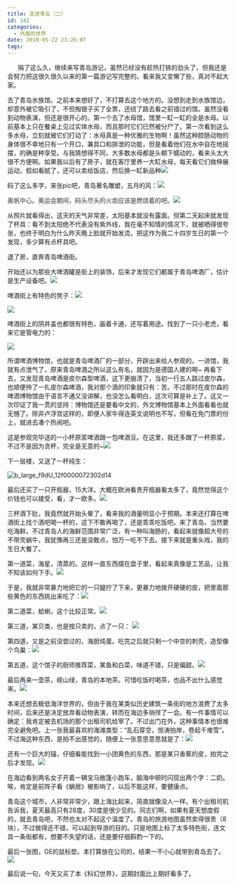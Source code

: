 ```yaml
---
title: 走进青岛（二）
id: 142
categories:
  - 外面的世界
date: 2010-05-22 23:26:07
tags:
---
```


<div id="msgcns!DA984E57EDE76A7C!1899" class="bvMsg">

      隔了这么久，继续来写青岛游记，虽然已经没有趁热打铁的劲头了，但我还是会努力把这很久很久以来的第一篇游记写完整的。看来我又变懒了些，真对不起大家。

去了青岛水族馆。之前本来想好了，不打算去这个地方的。没想到走到水族馆边，却意外被它吸引了，不但掏银子买了全票，还绕了路去看之前错过的馆。虽然没看到动物表演，但还是很开心的。第一个去了水母馆，馆里一缸一缸的全是水母。以前基本上只在餐桌上见过实体水母，而且那时它们已然被分尸了。第一次看到这么多水母，立刻就被它们打动了：水母真是一种优雅的生物啊！虽然这种腔肠动物的身体很不幸地只有一个开口，兼具口和排泄的功能，但是看着他们在水中自在地摇摆，的确是种享受。与我猜想得不同，大多数水母都是头朝下蠕动的，看来头太大很不方便啊。如果我以后有了房子，就在客厅里养一大缸水母，每天看它们做伸展运动，假如看腻了，还可以卖给饭店，然后换一缸新品种![](http://s.xnimg.cn//imgpro/emotions/tie/2.gif)

码了这么多字，来张pic吧，青岛著名雕塑，五月的风：![](/images/2010/05/b_large_AuKp_12750001af382d12.jpg)

<span class="Apple-style-span" style="color: #333333;">奥帆中心。奥运会期间，码头尽头的火炬应该是燃烧着的吧。![](/images/2010/05/b_large_ihPD_12710000b62e2d12.jpg)</span>

从照片就看得出，这天的天气非常差，太阳基本就没有露面。但第二天起床就发现了杯具：看不到太阳绝不代表没有紫外线，我在毫不知情的情况下，就被晒得很夸张，也终于明白为什么昨天晚上脸就开始发烫。把这作为我二十四岁生日的第一个发现，多少算有点杯具吧。

退了房，直奔青岛啤酒街。

开始还以为那些大啤酒罐是街上的装饰，后来才发现它们都属于青岛啤酒厂，估计是生产设备吧。![](/images/2010/05/b_large_JwtN_3746000131df2d0b.jpg)

啤酒街上有特色的凳子：![](/images/2010/05/b_large_d5Fo_37460001339a2d0b1.jpg)

![](/images/2010/05/b_large_h9dG_3730000002f02d0b.jpg)

啤酒街上的阴井盖也都很有特色，画着卡通，还写着用途。找到了一只小老虎，看来它是管电力的：

![](/images/2010/05/b_large_GDz9_12e4000007772d14.jpg)

所谓啤酒博物馆，也就是青岛啤酒厂的一部分，开辟出来给人参观的。一进馆，我就有点泄气了，原来青岛啤酒之所以这么有名，就因为是德国人建的啊~ 再看下去，又发现青岛啤酒是皮尔森型啤酒，这下更崩溃了，当初一行五人路过皮尔森，也顺便拎了一扎皮尔森啤酒，我对那个酒的印象就只有：苦。不过那时在皮尔森的啤酒博物馆由于语言不通又没讲解，也没怎么看明白，这次可算是补上了。这又一次印证了我一贯的坚持：博物馆还是要看中文的，外文博物馆基本上外面看看也就无憾了。除非卢浮宫这样的，即便人家牛得连英文说明也不写，但看在免门票的份上，就进去凑个热闹吧。

这是参观完毕送的一小杯原浆啤酒跟一包啤酒豆。在这里，我还多蹭了一杯原浆，不过不是因为贪杯，完全是无意的~![](/images/2010/05/b_large_mRuw_12ea000016c32d14.jpg)

下一层楼，又送了一杯纯生：

![](http://lithilda.info/wp-content/uploads/2010/05/b_large_f9dU_12f0000072302d14.jpg "b_large_f9dU_12f0000072302d14")

最后还买了一只开瓶器，15大洋。大概在欧洲看贵开瓶器看太多了，竟然觉得这个价钱也可以接受，看，才一欧多。![](/images/2010/05/b_large_9SCF_12dc0000030d2d14.jpg)

三杯酒下肚，我竟然就开始头晕了，看来我的酒量明显小于预期。本来还打算在啤酒街上找个酒吧喝一杯的，这下不敢再喝了，还是乖乖吃饭吧。来了青岛，当然要吃海鲜。不过青岛人的海鲜范围非常广泛，有一种叫海肠的，看起来就像超大号的不带壳蜗牛，我犹豫再三还是没敢点，怕万一吃不下去。接下来就是重头戏，我的生日大餐了。

第一道菜，海星，清蒸的。这样一直东西摆在盘子里，看起来真像是工艺品，让我不知该如何下手。![](/images/2010/05/b_large_LtqE_11740000c8482d0c.jpg)

于是，我就非常暴力地把它的一只腿拧了下来，更暴力地拨开硬硬的皮，把里面那些黄色的东西挑出来吃了：![](/images/2010/05/b_large_ipHS_126f000078ab2d12.jpg)

第二道菜，蛤蜊，这个比较正常。![](/images/2010/05/b_large_iKLA_4a5a000248162d10.jpg)

第三道，某贝类，也是按只卖的，点了一只：
![](/images/2010/05/b_large_aP9E_27f5000147262d11.jpg)

第四道，又是之前没尝过的，海胆炖蛋。吃完之后就只剩一个中空的刺壳，造型像个鸟巢：![](/images/2010/05/b_large_6rAy_37440000cf002d0b.jpg)

第五道，这个馆子的厨师推荐菜，某鱼和白菜，味道不错，只是偏甜。![](/images/2010/05/b_large_IyXE_3c4a0001e1ee2d13.jpg)

最后再来一壶茶，崂山绿，青岛的本地茶。可惜吃饭时喝茶，也品不出什么感觉来。![](/images/2010/05/b_large_Nb4u_3c48000149102d13.jpg)

本来还想去极低海洋世界的，但由于我在某类似历史建筑一条街的地方浪费了太多时间，后来还是决定放弃看动物表演，转而在海边多徜徉了一会。有一件事情可以确定：我肯定被去机场的那个出租司机给宰了。不过出门在外，这种事情本也很难完全避免吧。上一张我最喜欢的海滩类型：“乱石穿空，惊涛拍岸，卷起千堆雪”。不过海这种东西，是拍不出感觉的，随便上一张意思意思就是了：![](/images/2010/05/b_large_Lksj_41db0001dcee2d0e.jpg)

还有一个巨大的锚，仔细看能找到一小团黄色的东西，那是某只香蕉的皮，拍完之后才发现。![](/images/2010/05/b_large_X3iy_41d9000146a72d0e.jpg)

在海边看到两名女子开着一辆宝马敞篷小跑车，脑海中顿时闪现出两个字：二奶。唉，肯定是前阵子看《蜗居》被影响了，以后不能这样，要健康点。

青岛这个城市，人非常非常少，跟上海比起来，简直就像没人一样。有个出租司机告诉我，夏天最高只有28度，30度是很少见的。同志们啊，如果有夏天想度假的，就去青岛吧，不然也太对不起这个温度了。青岛的旅游地图虽然卖得很贵（8块），不过做得还不错，可以起到导游的目的。只是地图上标了太多特色街，连文具一条街都有，想要不失望的话，还是要仔细斟酌一下的。

最后一张图，GE的鼠标垫。本打算放在公司的，结果一不小心就带到青岛去了。![](/images/2010/05/b_large_PhBa_41cb00000d562d0e.jpg)

最后说一句，今天又买了本《科幻世界》，这期封面比上期好看多了。

</div>
